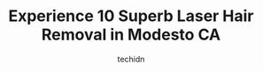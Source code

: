 ---
layout: ampstory
image: https://i0.wp.com/www.depkes.org/wp-content/uploads/2023/06/laser-hair-removal-0-in-modesto-ca-1685830149.jpeg?resize=640,853
author: techidn
featured: false
description: Discover the impressive array of Laser Hair Removal options in Modesto CA, where you can find 10 of the largest Laser Hair Removal establishments in the area. From renowned classics to hidde
title: Experience 10 Superb Laser Hair Removal in Modesto CA
cover:
   title: Experience 10 Superb Laser Hair Removal in Modesto CA
   subtitle: Rickpate
   background: https://www.depkes.org/wp-content/uploads/2023/06/laser-hair-removal-0-in-modesto-ca-1685830149.jpeg

pages: 
 - layout: thirds
   top: <h1>#1 European Wax Center</h1>
   bottom: "<p>My wax specialist was Emily, this was my first time with her and I was so happy and impressed with her waking skills, she was very detailed on the wax and would apply imm</p>"
   background: https://www.depkes.org/wp-content/uploads/2023/06/laser-hair-removal-1-in-modesto-ca-1685830150.jpeg
   backgroundblur: true
 - layout: thirds
   top: <h1>#2 Ego Beauty & Wellness Defined</h1>
   bottom: "<p>I had a great experience! All the staff were really nice! The MA who took me back was was very nice and helpful! She made me feel really comfortable about the procedure b</p>"
   background: https://www.depkes.org/wp-content/uploads/2023/06/laser-hair-removal-2-in-modesto-ca-1685830151.jpeg
   cta:
      link: https://www.depkes.org/blog/experience-10-superb-laser-hair-removal-in-modesto-ca/
      text: Experience 10 Superb Laser Hair Removal in Modesto CA
 - layout: thirds
   top: <h1>#3 Aesthetic Lab - Gifty Aidoo NP</h1>
   bottom: "<p>2909 Coffee Rd Suite 12 D, Modesto, CA 95355, United States</p>"
   background: https://www.depkes.org/wp-content/uploads/2023/06/laser-hair-removal-3-in-modesto-ca-1685830151.jpeg
   cta:
      link: https://www.depkes.org/blog/experience-10-superb-laser-hair-removal-in-modesto-ca/
      text: Experience 10 Superb Laser Hair Removal in Modesto CA
 - layout: thirds
   top: <h1>#4 Modesto Aesthetics & Laser</h1>
   bottom: "<p>3501 Coffee Rd Suite 5, Modesto, CA 95355, United States</p>"
   background: https://images.unsplash.com/photo-1591393223703-56fe1347ac62?ixlib=rb-4.0.3&ixid=MnwxMjA3fDB8MHxwaG90by1wYWdlfHx8fGVufDB8fHx8&auto=format&fit=crop&w=640&h=853&q=80
   cta:
      link: https://www.depkes.org/blog/experience-10-superb-laser-hair-removal-in-modesto-ca/
      text: Experience 10 Superb Laser Hair Removal in Modesto CA
 - layout: thirds
   top: <h1>#5 Specialty Beauty Spa</h1>
   bottom: "<p>3600 Sisk Rd Suite 2E, Modesto, CA 95356, United States</p>"
   background: https://images.unsplash.com/photo-1620421680010-0766ff230392?ixlib=rb-4.0.3&ixid=MnwxMjA3fDB8MHxwaG90by1wYWdlfHx8fGVufDB8fHx8&auto=format&fit=crop&w=640&h=853&q=80
   cta:
      link: https://www.depkes.org/blog/experience-10-superb-laser-hair-removal-in-modesto-ca/
      text: Experience 10 Superb Laser Hair Removal in Modesto CA
 - layout: thirds
   top: <h1>#6 Globalesque Aesthetics</h1>
   bottom: "<p>814 14th St Ste E, Modesto, CA 95354, United States</p>"
   background: https://images.unsplash.com/photo-1599422314077-f4dfdaa4cd09?ixlib=rb-4.0.3&ixid=MnwxMjA3fDB8MHxwaG90by1wYWdlfHx8fGVufDB8fHx8&auto=format&fit=crop&w=640&h=853&q=80
   cta:
      link: https://www.depkes.org/blog/experience-10-superb-laser-hair-removal-in-modesto-ca/
      text: Experience 10 Superb Laser Hair Removal in Modesto CA
 - layout: thirds
   top: <h1>#7 Lux beauty</h1>
   bottom: "<p>1231 8th St #200, Modesto, CA 95354, United States</p>"
   background: https://images.unsplash.com/photo-1609083590460-7b8cc0ca65f8?ixlib=rb-4.0.3&ixid=MnwxMjA3fDB8MHxwaG90by1wYWdlfHx8fGVufDB8fHx8&auto=format&fit=crop&w=640&h=853&q=80
   cta:
      link: https://www.depkes.org/blog/experience-10-superb-laser-hair-removal-in-modesto-ca/
      text: Experience 10 Superb Laser Hair Removal in Modesto CA
 - layout: thirds
   middle: Continue reading...
   background: https://images.unsplash.com/photo-1549241520-425e3dfc01cb?ixlib=rb-4.0.3&ixid=MnwxMjA3fDB8MHxwaG90by1wYWdlfHx8fGVufDB8fHx8&auto=format&fit=crop&w=640&h=853&q=80
   cta:
      link: https://www.depkes.org/blog/experience-10-superb-laser-hair-removal-in-modesto-ca/
      text: Experience 10 Superb Laser Hair Removal in Modesto CA
      
---